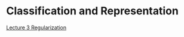 # Classification and Representation 

[Lecture 3 Regularization](/Week_3/ClassificationAndRepresentation/Assets/Regularization.pdf)


